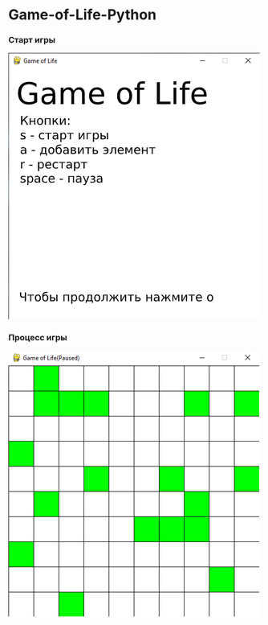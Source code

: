 # Game-of-Life-Python
### Старт игры
![Screenshot](screenshots/start.png)
### Процесс игры
![Screenshot](screenshots/game.png)
